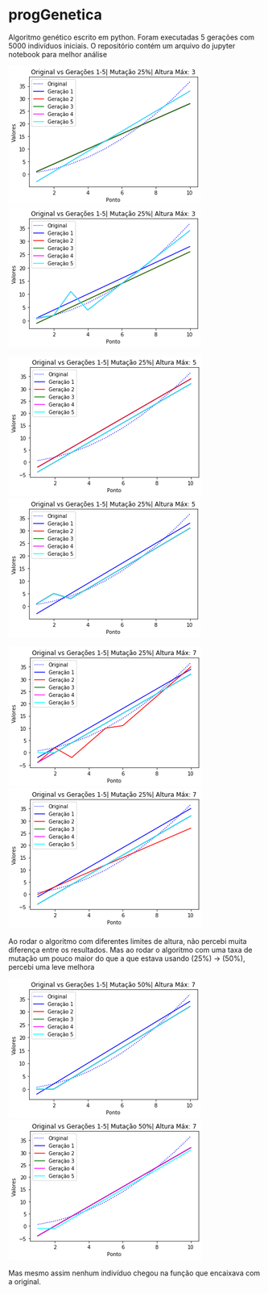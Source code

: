 # progGenetica
Algoritmo genético escrito em python.
Foram executadas 5 gerações com 5000 indivíduos iniciais.
O repositório contém um arquivo do jupyter notebook para melhor análise

![](images/run3.png)
![](images/run4.png)

![](images/run1.png)
![](images/run2.png)

![](images/run5.png)
![](images/run6.png)

Ao rodar o algoritmo com diferentes limites de altura, não percebi muita diferença entre os resultados.
Mas ao rodar o algoritmo com uma taxa de mutação um pouco maior do que a que estava usando (25%) -> (50%), percebi uma leve melhora

![](images/run7.png)
![](images/run8.png)

Mas mesmo assim nenhum indivíduo chegou na função que encaixava com a original.
